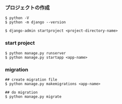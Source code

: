 ### プロジェクトの作成

```
$ python -V
$ python -m django --version

$ django-admin startproject <project-directory-name>
```

### start project

```
$ python manage.py runserver
$ python manage.py startapp <app-name>
```

### migration 

```
## create migration file
$ python manage.py makemigrations <app-name>

## do migration
$ python manage.py migrate
```
